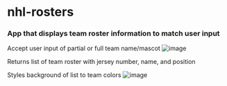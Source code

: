 # nhl-rosters
### App that displays team roster information to match user input

Accept user input of partial or full team name/mascot
![image](https://user-images.githubusercontent.com/102004658/163657094-54cd4662-2bb9-4543-be0c-21ac597ac5f9.png)


Returns list of team roster with jersey number, name, and position

Styles background of list to team colors
![image](https://user-images.githubusercontent.com/102004658/163657105-23c99259-f404-495e-9a8f-ca94ffa110c3.png)

